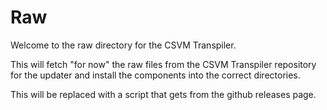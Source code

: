 # Raw

Welcome to the raw directory for the CSVM Transpiler.

This will fetch "for now" the raw files from the CSVM Transpiler repository for the updater and install the components into the correct directories.

This will be replaced with a script that gets from the github releases page.